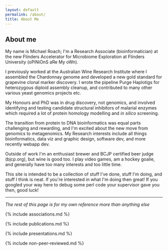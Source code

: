 ```yaml
---
layout: default
permalink: /about/
title: About Me
---
```


## About me

My name is Michael Roach; I'm a Research Associate (bioinformatician) at the new Flinders Accelerator for Microbiome 
Exploration at Flinders University (oPiNiOnS aRe My oWn). 

I previously worked at the Australian Wine Research Institute where I assembled the Chardonnay genome and developed a
new gold standard for grapevine clonal marker discovery. I wrote the pipeline Purge Haplotigs for heterozygous diploid
assembly cleanup, and contributed to many other various yeast genomics projects etc.

My Honours and PhD was in drug discovery, not genomics, and involved identifying and testing candidate structural 
inhibitors of malarial enzymes which required a lot of protein homology modelling and _in silico_ screening.

The transition from protein to DNA bioinformatics was equal parts challenging and rewarding, and I'm excited about the
new move from genomics to metagenomics. My Research interests include all things bioinformatics, data viz and graphic 
design, software dev, and more recently webapp dev.

Outside of work I'm an enthusiast brewer and BCJP certified beer judge (bjcp.org), but wine is good too.
I play video games, am a hockey goalie, and generally have too many interests and too little time.

This site is intended to be a collection of stuff I've done, stuff I'm doing, and stuff I think is neat. 
If you're interested in what I'm doing then great!
If you googled your way here to debug some perl code your supervisor gave you then, good luck!

---

_The rest of this page is for my own reference more than anything else_

{% include associations.md %}

{% include publications.md %}

{% include presentations.md %}

{% include non-peer-reviewed.md %}